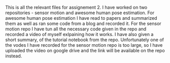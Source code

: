 This is all the relevant files for assignement 2. I have worked on two repositories - sensor motion and awesome human pose estimation. For awesome human pose estimation 
I have read to papers and summarized them as well as ran some code from a blog and recorded it.
For the sensor motion repo I have tun all the necessary code given in the repo and recorded a video of myself exlpaining how it works. I have also given a short summary,
of the tutorial notebook from the repo. Unfortunately one of the vodes I have recorded for the sensor motion repo is too large, so I have uploaded the video on google drive and the link will be available on the repo instead.
